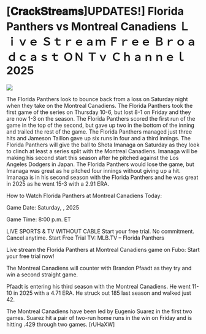# [𝐂𝐫𝐚𝐜𝐤𝐒𝐭𝐫𝐞𝐚𝐦𝐬]UPDATES!] Florida Panthers vs Montreal Canadiens Ｌｉｖｅ Ｓｔｒｅａｍ Ｆｒｅｅ Ｂｒｏａｄｃａｓｔ ＯＮ Ｔｖ Ｃｈａｎｎｅｌ  2025  
  
  
[![](https://i.imgur.com/qSNzIqt.png)](https://movie.rssnews.media/oCQRrZaeo.php)  
  
The Florida Panthers look to bounce back from a loss on Saturday night when they take on the Montreal Canadiens. The Florida Panthers took the first game of the series on Thursday 10-6, but lost 8-1 on Friday and they are now 1-3 on the season. The Florida Panthers scored the first run of the game in the top of the second, but gave up two in the bottom of the inning and trailed the rest of the game. The Florida Panthers managed just three hits and Jameson Taillon gave up six runs in four and a third innings. The Florida Panthers will give the ball to Shota Imanaga on Saturday as they look to clinch at least a series split with the Montreal Canadiens. Imanaga will be making his second start this season after he pitched against the Los Angeles Dodgers in Japan. The Florida Panthers would lose the game, but Imanaga was great as he pitched four innings without giving up a hit. Imanaga is in his second season with the Florida Panthers and he was great in 2025 as he went 15-3 with a 2.91 ERA.

How to Watch Florida Panthers at Montreal Canadiens Today:

Game Date: Saturday, , 2025

Game Time: 8:00 p.m. ET

LIVE SPORTS & TV WITHOUT CABLE
Start your free trial. No commitment. Cancel anytime.
Start Free Trial
TV: MLB.TV – Florida Panthers

Live stream the Florida Panthers at Montreal Canadiens game on Fubo: Start your free trial now!

The Montreal Canadiens will counter with Brandon Pfaadt as they try and win a second straight game.

Pfaadt is entering his third season with the Montreal Canadiens. He went 11-10 in 2025 with a 4.71 ERA. He struck out 185 last season and walked just 42.

The Montreal Canadiens have been led by Eugenio Suarez in the first two games. Suarez hit a pair of two-run home runs in the win on Friday and is hitting .429 through two games. [rUHaXW]